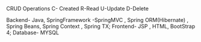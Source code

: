 CRUD Operations 
C- Created
R-Read
U-Update
D-Delete

Backend- Java, SpringFramework -SpringMVC , Spring ORM(Hibernate) , Spring Beans, Spring Context , Spring TX;
Frontend- JSP , HTML, BootStrap 4;
Database- MYSQL
